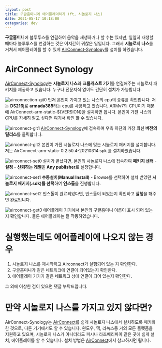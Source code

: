 ```yaml
---
layout: post
title: 구글홈미니에 에어플레이하기 (ft, 시놀로지 나스)
date: 2021-05-17 10:18:00
categories: dev
---
```


**구글홈미니**에 블루투스를 연결하여 음악을 재생하거나 할 수는 있지만, 일일히 재생할 때마다 블루투스를 연결하는 것은 어지간히 귀찮은 일입니다. 그래서 **시놀로지 나스**를 거쳐서 에어플레이를 할 수 있게  [AirConnect-Synology](https://github.com/eizedev/AirConnect-Synology)를 설치를 하였습니다.

# AirConnect Synology

[AirConnect-Synology](https://github.com/eizedev/AirConnect-Synology)는 **시놀로지 나스**와 **크롬캐스트 기기**를 연결해주는 시놀로지 패키지를 제공하고 있습니다. 누구나 전문지식 없이도 간단히 설치가 가능합니다. 

![airconnection-git0](http://localhost/content/images/2021/05/airconnection-git0.png)
먼저 본인이 가지고 있는 나스의 cpu의 종류를 확인합니다. 저는 **DS216j**로 **armada385**라는 cpu를 사용하고 있습니다. ARMv7의 CPU이기 때문에 AirConnect-arm-static-${VERSION}을 설치하면 됩니다. 본인이 가진 나스의 CPU를 자세히 알고 싶다면 [여기](https://www.synology.com/en-global/knowledgebase/DSM/tutorial/Compatibility_Peripherals/What_kind_of_CPU_does_my_NAS_have)서 확인 할 수 있습니다.

![airconnect-git1](http://localhost/content/images/2021/05/airconnect-git1.png)
[AirConnect-Synology](https://github.com/eizedev/AirConnect-Synology)에 접속하여 우측 하단의 가장 **최신 버전의 릴리스**를 클릭합니다. 

![airconnect-git2](http://localhost/content/images/2021/05/airconnect-git2.png)
본인이 가진 시놀로지 나스에 맞는 시놀로지 패키지를 설치합니다. 저는 AirConnect-arm-static-0.2.50.4-20210314.spk 를 설치하였습니다.

![airconnect-set0](http://localhost/content/images/2021/05/airconnect-set0.png)
설치가 끝났다면, 본인의 시놀로지 나스에 접속하여 **패키지 센터** - **설정** - **신뢰하는 레벨**을 **Any publisher**로 설정합니다.

![airconnect-set1](http://localhost/content/images/2021/05/airconnect-set1.png)
**수동설치(Manual Install)** - Browse를 선택하여 설치 받았던 **시놀로지 패키지(.sdk)를 선택**하여 **인스톨**을 진행합니다.

![airconnect-set2](http://localhost/content/images/2021/05/airconnect-set2.png)
인스톨이 완료되었다면, 인스톨이 되었는지 확인하고 **실행**을 해주면 완료입니다.

![airconnect-get0](http://localhost/content/images/2021/05/airconnect-get0.png)
에어플레이 기기에서 본인의 구글홈미니 이름이 표시 되어 있는 지 확인합니다. 물론 에어플레이는 잘 작동하였습니다.

# 실행했는데도 에어플레이에 나오지 않는 경우

1. 시놀로지 나스를 재시작하고 Airconnect가 실행되어 있는 지 확인한다.
2. 구글홈미니가 같은 네트워크에 연결이 되어있는지 확인한다.
3. 에어플레이 기기가 같은 네트워크 상에 연결이 되어 있는지 확인한다.

그 외에 이상한 점이 있으면 댓글 부탁드립니다.

# 만약 시놀로지 나스를 가지고 있지 않다면?

AirConnect-Synology는 [AirConnect](https://github.com/philippe44/AirConnect)를 쉽게 시놀로지 나스에서 설치하도록 패키화한 것으로, 다른 기기에서도 할 수 있습니다. 윈도우, 맥, 리눅스등 거의 모든 플랫폼을 지원하고 있으며, 시놀로지 나스가 아니더라도 피시나 라즈베리파이 같은 곳에 쉽게 설치, 에어플레이를 할 수 있습니다. 설치 방법은 [AirConnect](https://github.com/philippe44/AirConnect)에서 참고하시면 됩니다.